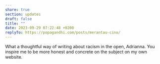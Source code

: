 ```yaml
---
share: true
section: updates
draft: false
title: ""
date: 2023-09-29 07:22:48 +0200
replyTo: https://popagandhi.com/posts/merantau-cino/
---
```



What a thoughtful way of writing about racism in the open, Adrianna. You inspire me to be more honest and concrete on the subject on my own website.
